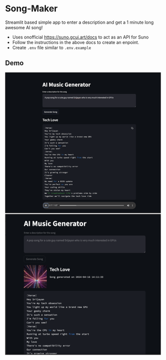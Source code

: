 # Song-Maker

Streamlit based simple app to enter a description and get a 1 minute long awesome AI song!

- Uses onofficial https://suno.gcui.art/docs to act as an API for Suno
- Follow the instructions in the above docs to create an enpoint.
- Create `.env` file similar to `.env.example`

## Demo

![demo image 1](demo/img1.png)
![demo image 2](demo/img2.png)
